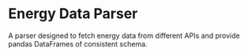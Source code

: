 # Energy Data Parser

A parser designed to fetch energy data from different APIs and provide pandas DataFrames of consistent schema.